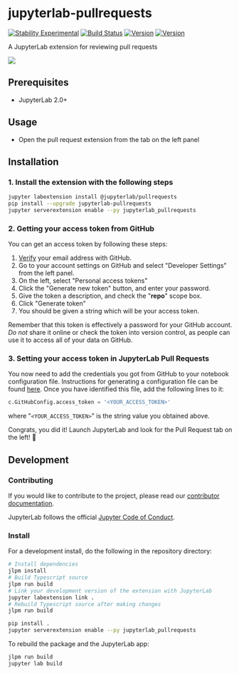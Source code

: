 # jupyterlab-pullrequests

[![Stability Experimental](https://img.shields.io/badge/stability-experimental-red.svg)](https://img.shields.io/badge/stability-experimental-red.svg)
[![Build Status](https://travis-ci.org/jupyterlab/pull-requests.svg?branch=master)](https://travis-ci.org/jupyterlab/pull-requests)
[![Version](https://img.shields.io/npm/v/@jupyterlab/pullrequests.svg)](https://www.npmjs.com/package/@jupyterlab/pullrequests)
[![Version](https://img.shields.io/pypi/v/jupyterlab-pullrequests.svg)](https://pypi.org/project/jupyterlab-pullrequests/)

A JupyterLab extension for reviewing pull requests

![](gifs/demo.gif)

## Prerequisites

- JupyterLab 2.0+

## Usage

- Open the pull request extension from the tab on the left panel

## Installation

### 1. Install the extension with the following steps

```bash
jupyter labextension install @jupyterlab/pullrequests
pip install --upgrade jupyterlab-pullrequests
jupyter serverextension enable --py jupyterlab_pullrequests
```

### 2. Getting your access token from GitHub

You can get an access token by following these steps:

1.  [Verify](https://help.github.com/articles/verifying-your-email-address) your email address with GitHub.
1.  Go to your account settings on GitHub and select "Developer Settings" from the left panel.
1.  On the left, select "Personal access tokens"
1.  Click the "Generate new token" button, and enter your password.
1.  Give the token a description, and check the "**repo**" scope box.
1.  Click "Generate token"
1.  You should be given a string which will be your access token.

Remember that this token is effectively a password for your GitHub account.
_Do not_ share it online or check the token into version control,
as people can use it to access all of your data on GitHub.

### 3. Setting your access token in JupyterLab Pull Requests

You now need to add the credentials you got from GitHub
to your notebook configuration file. Instructions for generating a configuration
file can be found [here](http://jupyter-notebook.readthedocs.io/en/stable/config_overview.html#configure-nbserver).
Once you have identified this file, add the following lines to it:

```python
c.GitHubConfig.access_token = '<YOUR_ACCESS_TOKEN>'
```

where "`<YOUR_ACCESS_TOKEN>`" is the string value you obtained above.

Congrats, you did it! Launch JupyterLab and look for the Pull Request tab on the left! 🎉


## Development

### Contributing

If you would like to contribute to the project, please read our [contributor documentation](https://github.com/jupyterlab/pull-requests/blob/master/CONTRIBUTING.md).

JupyterLab follows the official [Jupyter Code of Conduct](https://github.com/jupyter/governance/blob/master/conduct/code_of_conduct.md).

### Install

For a development install, do the following in the repository directory:

```bash
# Install dependencies
jlpm install
# Build Typescript source
jlpm run build
# Link your development version of the extension with JupyterLab
jupyter labextension link .
# Rebuild Typescript source after making changes
jlpm run build
```

```bash
pip install .
jupyter serverextension enable --py jupyterlab_pullrequests
```

To rebuild the package and the JupyterLab app:

```bash
jlpm run build
jupyter lab build
```
